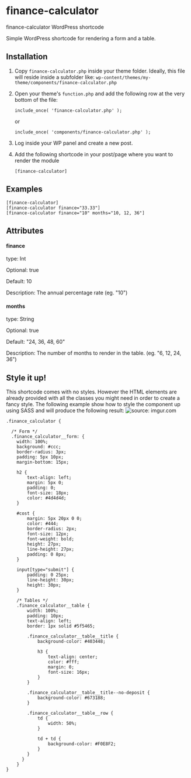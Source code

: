 # finance-calculator
finance-calculator WordPress shortcode

Simple WordPress shortcode for rendering a form and a table.

## Installation

1. Copy `finance-calculator.php` inside your theme folder. Ideally, this file will reside inside a subfolder like: `wp-content/themes/my-theme/components/finance-calculator.php`

2. Open your theme's `function.php` and add the following row at the very bottom of the file:

    ```
    include_once( 'finance-calculator.php' );
    ```
    or
    ```
    include_once( 'components/finance-calculator.php' );
    ```

3. Log inside your WP panel and create a new post.

4. Add the following shortcode in your post/page where you want to render the module

    ```
    [finance-calculator]
    ```

## Examples

    [finance-calculator]
    [finance-calculator finance="33.33"]
    [finance-calculator finance="10" months="10, 12, 36"]

## Attributes


#### finance

type: Int

Optional: true

Default: 10

Description: The annual percentage rate (eg. "10")


#### months

type: String

Optional: true

Default: "24, 36, 48, 60"

Description: The number of months to render in the table. (eg. "6, 12, 24, 36")


## Style it up!

This shortcode comes with no styles. However the HTML elements are already provided with all the classes you might need in order to create a fancy style.
The following example show how to style the component up using SASS and will produce the following result:
<img src="http://i.imgur.com/IeKO5iM.png" title="source: imgur.com" />

```
.finance_calculator {

  /* Form */
  .finance_calculator__form: {
    width: 100%;
    background: #ccc;
    border-radius: 3px;
    padding: 5px 10px;
    margin-bottom: 15px;
    
    h2 {
        text-align: left;
        margin: 5px 0;
        padding: 0;
        font-size: 18px;
        color: #4d4d4d;
    }
    
    #cost {
        margin: 5px 20px 0 0;
        color: #444;
        border-radius: 2px;
        font-size: 12px;
        font-weight: bold;
        height: 27px;
        line-height: 27px;
        padding: 0 8px;
    }
    
    input[type="submit"] {
        padding: 0 25px;
        line-height: 30px;
        height: 30px;
    }
    
    /* Tables */
    .finance_calculator__table {
        width: 100%;
        padding: 10px;
        text-align: left;
        border: 1px solid #5f5465;
    
        .finance_calculator__table__title {
            background-color: #403448;
            
            h3 {
                text-align: center;
                color: #fff;
                margin: 0;
                font-size: 16px;
            }
        }
        
        .finance_calculator__table__title--no-deposit {
            background-color: #673188;
        }
        
        .finance_calculator__table__row {
            td {
                width: 50%;
            }
            
            td + td {
                background-color: #F0E8F2;
            }
        }
      }
    }
}
```

